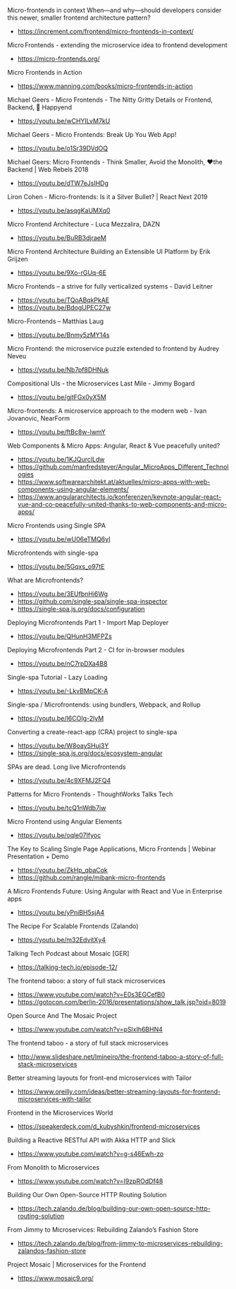 Micro-frontends in context When—and why—should developers consider this newer, smaller frontend architecture pattern?
* https://increment.com/frontend/micro-frontends-in-context/

Micro Frontends - extending the microservice idea to frontend development
* https://micro-frontends.org/

Micro Frontends in Action 
* https://www.manning.com/books/micro-frontends-in-action

Michael Geers - Micro Frontends - The Nitty Gritty Details or Frontend, Backend, 🌈 Happyend
* https://youtu.be/wCHYILvM7kU

Michael Geers - Micro Frontends: Break Up You Web App!
* https://youtu.be/o1Sr39DVdOQ

Michael Geers: Micro Frontends - Think Smaller, Avoid the Monolith, ❤️the Backend | Web Rebels 2018
* https://youtu.be/dTW7eJsIHDg

Liron Cohen - Micro-frontends: Is it a Silver Bullet? | React Next 2019
* https://youtu.be/asqgKaUMXq0

Micro Frontend Architecture - Luca Mezzalira, DAZN
* https://youtu.be/BuRB3djraeM

Micro Frontend Architecture Building an Extensible UI Platform by Erik Grijzen
* https://youtu.be/9Xo-rGUq-6E

Micro Frontends – a strive for fully verticalized systems - David Leitner
* https://youtu.be/TQoABqkPkAE
* https://youtu.be/BdogUPEC27w

Micro-Frontends – Matthias Laug
* https://youtu.be/Bnmy5zMY14s

Micro Frontend: the microservice puzzle extended to frontend by Audrey Neveu
* https://youtu.be/Nb7pf8DHNuk

Compositional UIs - the Microservices Last Mile - Jimmy Bogard
* https://youtu.be/gjtFGx0yX5M

Micro-frontends: A microservice approach to the modern web - Ivan Jovanovic, NearForm
* https://youtu.be/ftBc8w-lwmY

Web Components & Micro Apps: Angular, React & Vue peacefully united?
* https://youtu.be/1KJQurclLdw
* https://github.com/manfredsteyer/Angular_MicroApps_Different_Technologies
* https://www.softwarearchitekt.at/aktuelles/micro-apps-with-web-components-using-angular-elements/
* https://www.angulararchitects.io/konferenzen/keynote-angular-react-vue-and-co-peacefully-united-thanks-to-web-components-and-micro-apps/

Micro Frontends using Single SPA
* https://youtu.be/wU06eTMQ6yI

Microfrontends with single-spa
* https://youtu.be/5Gqxs_o97tE

What are Microfrontends?
* https://youtu.be/3EUfbnHi6Wg
* https://github.com/single-spa/single-spa-inspector
* https://single-spa.js.org/docs/configuration

Deploying Microfrontends Part 1 - Import Map Deployer
* https://youtu.be/QHunH3MFPZs

Deploying Microfrontends Part 2 - CI for in-browser modules
* https://youtu.be/nC7rpDXa4B8

Single-spa Tutorial - Lazy Loading
* https://youtu.be/-LkvBMpCK-A

Single-spa / Microfrontends: using bundlers, Webpack, and Rollup
* https://youtu.be/I6COIg-2lyM

Converting a create-react-app (CRA) project to single-spa
* https://youtu.be/W8oaySHuj3Y
* https://single-spa.js.org/docs/ecosystem-angular

SPAs are dead. Long live Microfrontends
* https://youtu.be/4c9XFMJ2FQ4

Patterns for Micro Frontends - ThoughtWorks Talks Tech
* https://youtu.be/tcQ1nWdb7iw

Micro Frontend using Angular Elements
* https://youtu.be/oqle07Ifyoc

The Key to Scaling Single Page Applications, Micro Frontends | Webinar Presentation + Demo
* https://youtu.be/ZkHp_qbaCok
* https://github.com/rangle/mibank-micro-frontends

A Micro Frontends Future: Using Angular with React and Vue in Enterprise apps
* https://youtu.be/yPniBH5sjA4

The Recipe For Scalable Frontends (Zalando)
* https://youtu.be/m32EdvitXy4

Talking Tech Podcast about Mosaic [GER]
* https://talking-tech.io/episode-12/

The frontend taboo: a story of full stack microservices
* https://www.youtube.com/watch?v=E0s3EGCefB0
* https://gotocon.com/berlin-2016/presentations/show_talk.jsp?oid=8019

Open Source And The Mosaic Project
* https://www.youtube.com/watch?v=pSlxIh6BHN4

The frontend taboo - a story of full stack microservices
* http://www.slideshare.net/lmineiro/the-frontend-taboo-a-story-of-full-stack-microservices

Better streaming layouts for front-end microservices with Tailor
* https://www.oreilly.com/ideas/better-streaming-layouts-for-frontend-microservices-with-tailor

Frontend in the Microservices World
* https://speakerdeck.com/d_kubyshkin/frontend-microservices

Building a Reactive RESTful API with Akka HTTP and Slick
* https://www.youtube.com/watch?v=g-s46Ewh-zo

From Monolith to Microservices
* https://www.youtube.com/watch?v=I9zpROdDf48

Building Our Own Open-Source HTTP Routing Solution
* https://tech.zalando.de/blog/building-our-own-open-source-http-routing-solution

From Jimmy to Microservices: Rebuilding Zalando’s Fashion Store
* https://tech.zalando.de/blog/from-jimmy-to-microservices-rebuilding-zalandos-fashion-store

Project Mosaic | Microservices for the Frontend
* https://www.mosaic9.org/
